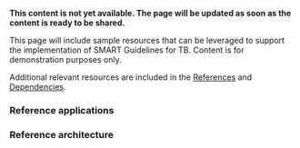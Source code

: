 
**This content is not yet available. The page will be updated as soon as the content is ready to be shared.**

This page will include sample resources that can be leveraged to support the implementation of SMART Guidelines for TB. Content is for demonstration purposes only.

Additional relevant resources are included in the <a href="references.html">References</a> and <a href="dependencies.html">Dependencies</a>.
 
### Reference applications

### Reference architecture

